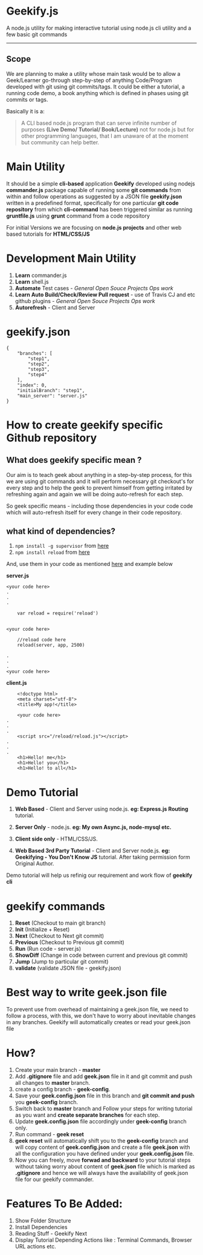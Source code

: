 Geekify.js
===================
A node.js utility for making interactive tutorial using node.js cli utility and a few basic git commands 

----------

Scope
-------------
We are planning to make a utility whose main task would be to allow a Geek/Learner go-through step-by-step of anything Code/Program developed with git using git commits/tags. It could be either a tutorial, a running code demo, a book anything which is defined in phases using git commits or tags.

Basically it is a:

> A CLI based node.js program that can serve infinite number of purposes **(Live Demo/ Tutorial/ Book/Lecture)** not for node.js but for other programming languages, that I am unaware of at the moment but community can help better.


Main Utility
=========
It should be a simple **cli-based** application **Geekify** developed using nodejs **commander.js** package capable of running some **git commands** from within and follow operations as suggested by a JSON file **geekify.json** written in a predefined format, specifically for one particular **git code repository** from which **cli-command** has been triggered similar as running **gruntfile.js** using **grunt** command from a code repository

For initial Versions we are focusing on **node.js projects** and other web based tutorials for **HTML/CSS/JS**


Development Main Utility
===========

1. **Learn** commander.js
2. **Learn** shell.js
3. **Automate** Test cases - *General Open Souce Projects Ops work*
4. **Learn Auto Build/Check/Review Pull request** - use of Travis CJ and etc github plugins - *General Open Souce Projects Ops work*
5. **Autorefresh** - Client and Server


geekify.json
========
	
	{
	    "branches": [
	        "step1",
	        "step2",
	        "step3",
	        "step4"
	    ],
	    "index": 0,
	    "initialBranch": "step1",
	    "main_server": "server.js"
	}


How to create **geekify** specific Github repository 
======

What does **geekify** specific mean **?**
----
Our aim is to teach geek about anything in a step-by-step process, for this we are using git commands and it will perform necessary git checkout's for every step and to help the geek to prevent himself from getting irritated by refreshing again and again we will be doing auto-refresh for each step.
  
 So geek specific means - including those dependencies in your code  code which will auto-refresh itself for every change in their code repository.

what kind of dependencies?
---

1. `npm install -g supervisor` from [here](https://www.npmjs.com/package/supervisor)
2. `npm install reload` from [here](https://www.npmjs.com/package/reload)


And, use them in your code as mentioned [here](https://www.npmjs.com/package/supervisor) and example below

**server.js**

    <your code here>
    .
    .
    .
    
        var reload = require('reload')
      

    <your code here>

        //reload code here 
        reload(server, app, 2500)
         
    .
    .
    .
    <your code here>


**client.js**

        <!doctype html>
        <meta charset="utf-8">
        <title>My app!</title>
    
        <your code here>
    .
    .
    .
        <script src="/reload/reload.js"></script> 
    .
    .
    .    
        <h1>Hello! me</h1>
        <h1>Hello! you</h1>
        <h1>Hello! to all</h1>


Demo Tutorial
===
1. **Web Based** - Client and Server using node.js. **eg: Express.js Routing** tutorial.

2. **Server Only**  - node.js. **eg: My own Async.js, node-mysql etc.**

3. **Client side only** - HTML/CSS/JS.

4. **Web Based 3rd Party Tutorial** - Client and Server node.js. **eg: Geekifying - You Don't Know JS** tutorial. After taking permission form Original Author.

Demo tutorial will help us refinig our requirement and work flow of **geekify cli**


geekify commands
====
1. **Reset** (Checkout to main git branch)
2. **Init** (Initialize + Reset)
3. **Next** (Checkout to Next git commit)
4. **Previous** (Checkout to Previous git commit)
5. **Run** (Run code - server.js)
6. **ShowDiff** (Change in code between current and previous git commit)
7. **Jump** (Jump to particular git commit)
8. **validate** (validate JSON file - geekify.json)


Best way to write geek.json file
========

To prevent use from overhead of maintaining a geek.json file, we need to follow a process, with this, we don't have to worry about inevitable changes in any branches. Geekify will automatically creates or read your geek.json file

How?
======

1. Create your main branch - **master**
2. Add **.gitignore** file and add **geek.json** file in it and git commit and push all changes to **master** branch.
3. create a config branch - **geek-config**.
4. Save your **geek.config.json** file in this branch and **git commit and push** you **geek-config** branch.
5. Switch back to **master** branch and Follow your steps for writing tutorial as you want and **create separate branches** for each step.
6. Update **geek.config.json** file accordingly under **geek-config** branch only.
7. Run command - **geek reset**
8. **geek reset** will automatically shift you to the **geek-config** branch and will copy content of **geek.config.json** and create a file **geek.json** with all the configuration you have defined under your **geek.config.json** file.
9. Now you can freely, move **forwad and backward** to your tutorial steps without taking worry about content of **geek.json** file which is marked as **.gitignore** and hence we will always have the availability of geek.json file for our geekify commander.


Features To Be Added:
=====

1. Show Folder Structure
2. Install Dependencies
3. Reading Stuff - Geekify Next
4. Display Tutorial Depending Actions like : Terminal Commands, Browser URL actions etc.
